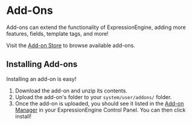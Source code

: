 <!--
    This source file is part of the open source project
    ExpressionEngine User Guide (https://github.com/ExpressionEngine/ExpressionEngine-User-Guide)

    @link      https://expressionengine.com/
    @copyright Copyright (c) 2003-2020, Packet Tide, LLC (https://www.packettide.com)
    @license   https://expressionengine.com/license Licensed under Apache License, Version 2.0
-->

# Add-Ons

Add-ons can extend the functionality of ExpressionEngine, adding more features, fields, template tags, and more!

Visit the [Add-on Store](https://expressionengine.com/add-ons) to browse available add-ons.

## Installing Add-ons

Installing an add-on is easy!

1. Download the add-on and unzip its contents.
2. Upload the add-on's folder to your `system/user/addons/` folder.
3. Once the add-on is uploaded, you should see it listed in the [Add-on Manager](control-panel/addons-manager.md) in your ExpressionEngine Control Panel. You can then click install!
